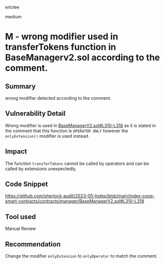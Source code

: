 erictee

medium

# M - wrong modifier used in transferTokens function in BaseManagerv2.sol according to the comment.

## Summary
wrong modifier detected according to the comment.

## Vulnerability Detail
Wrong modifier is used in [BaseManagerV2.sol#L310-L318](https://github.com/sherlock-audit/2023-05-Index/blob/main/index-coop-smart-contracts/contracts/manager/BaseManagerV2.sol#L310-L318) as it is stated in the comment that this function is `OPERATOR ONLY` however the `onlyExtension()` modifier is used instead.

## Impact
The function `transferTokens` cannot be called by operators and can be called by extensions unexpectedly.



## Code Snippet
https://github.com/sherlock-audit/2023-05-Index/blob/main/index-coop-smart-contracts/contracts/manager/BaseManagerV2.sol#L310-L318


## Tool used
Manual Review

## Recommendation
Change the modifier `onlyExtension` to `onlyOperator` to match the comment.
